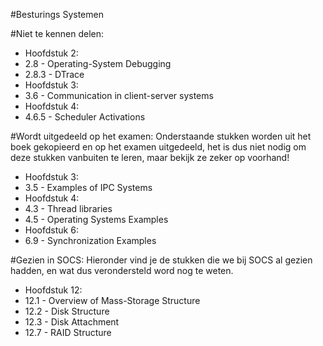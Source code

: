 #Besturings Systemen

#Niet te kennen delen:
* Hoofdstuk 2:
 * 2.8 - Operating-System Debugging
  * 2.8.3 - DTrace
* Hoofdstuk 3:
 * 3.6 - Communication in client-server systems
* Hoofdstuk 4:
 * 4.6.5 - Scheduler Activations



#Wordt uitgedeeld op het examen:
Onderstaande stukken worden uit het boek gekopieerd en op het examen uitgedeeld, het is dus niet nodig om deze stukken vanbuiten te leren, maar bekijk ze zeker op voorhand!
* Hoofdstuk 3:
 * 3.5 - Examples of IPC Systems
* Hoofdstuk 4:
 * 4.3 - Thread libraries
 * 4.5 - Operating Systems Examples
* Hoofdstuk 6:
 * 6.9 - Synchronization Examples


#Gezien in SOCS:
Hieronder vind je de stukken die we bij SOCS al gezien hadden, en wat dus verondersteld word nog te weten.
* Hoofdstuk 12:
 * 12.1 - Overview of Mass-Storage Structure
 * 12.2 - Disk Structure
 * 12.3 - Disk Attachment
 * 12.7 - RAID Structure